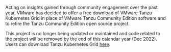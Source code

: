 Acting on insights gained through community engagement over the past year, VMware has decided to offer a free download of VMware Tanzu Kubernetes Grid in place of VMware Tanzu Community Edition software and to retire the Tanzu Community Edition open source project. 

This project is no longer being updated or maintained and code related to the project will be removed by the end of this calendar year (Dec 2022). Users can download Tanzu Kubernetes Grid [here](https://www.vmware.com/go/get-tkg).